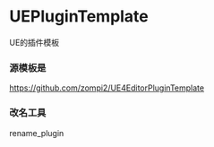 # UEPluginTemplate
UE的插件模板



### 源模板是

https://github.com/zompi2/UE4EditorPluginTemplate





### 改名工具

rename_plugin

